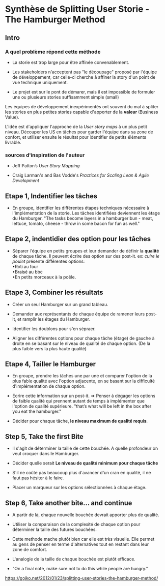 # Synthèse de Splitting User Storie - The Hamburger Method

## Intro

### A quel problème répond cette méthode

- La storie est trop large pour être affinée convenablement.

- Les stakeholders n'acceptent pas "le découpage" proposé par l'équipe de développement, car celle-ci cherche à affiner la story d'un point de vue technique uniquement.

- Le projet est sur le pont de démarer, mais il est impossible de formuler une ou plusieurs stories suffisamment simple (small)

Les équipes de développement inexpérimentés ont souvent du mal à spliter les stories en plus petites stories capable d'apporter de la **valeur** (Business Value).

L'idée est d'appliquer l'approche de la *User story maps* à un plus petit niveau. Découper les US en tâches pour garder l'équipe dans sa zone de confort, et utiliser ensuite le résultat pour identifier de petits éléments livrable.

### sources d'inspiration de l'auteur

- Jeff Patton’s *User Story Mapping*

- Craig Larman's and Bas Vodde's *Practices for Scaling Lean & Agile Development*

## Etape 1, Indentifier les tâches

- En groupe, identifier les différentes étapes techniques nécessaire à l'implémentation de la storie. Les tâches identifiées deviennent les étage du Hamburger. "The tasks become layers in a hamburger bun - meat, lettuce, tomato, cheese - throw in some bacon for fun as well."

## Etape 2, indentidier des option pour les tâches

- Séparer l'équipe en petits groupes et leur demander de définir la **qualité** de chaque tâche. Il peuvent écrire des option sur des post-it. ex: *cuire le poulet* présente différentes options:  
    •Roti au four  
    •Braisé au bbc  
    •En petits morceaux à la poêle.

## Etape 3, Combiner les résultats

- Créer un seul Hamburger sur un grand tableau.

- Demander aux représentants de chaque équipe de ramener leurs post-it, et ramplir les étages du Hamburger.

- Identifier les doublons pour s'en sépraer.

- Aligner les différentes options pour chaque tâche (étage) de gauche à droite en se basant sur le niveau de qualité de chaque option. (De la plus faible vers la plus haute qualité)

## Etape 4, Tailler le Hamburger

- En groupe, prendre les tâches une par une et comparer l'option de la plus fable qualité avec l'option adjacente, en se basant sur la difficulté d'implémentation de chaque option.

- Ecrire cette information sur un post-it. => Penser à dégager les options de faible qualité qui prennent autant de temps à implémenter que l'option de qualité supérieure. "that’s what will be left in the box after you eat the hamburger."

- Décider pour chaque tâche, **le niveau maximum de qualité requis**.

## Step 5, Take the first Bite

- Il s'agit de déterminer la taille de cette bouchée. A quelle profondeur on veut croquer dans le Hamburger.

- Décider quelle serait **Le niveau de qualité minimum pour chaque tâche**

- S'il ne coûte pas beaucoup plus d'avancer d'un cran en qualité, il ne faut pas hésiter à le faire.

- Placer un marqueur sur les options sélectionnées à chaque étage.

## Step 6, Take another bite... and continue

- A partir de là, chaque nouvelle bouchée devrait apporter plus de qualité.

- Utiliser la comparaison de la complexité de chaque option pour déterminer la taille des futures bouchées.

- Cette methode mache plutôt bien car elle est très visuelle. Elle permet au gens de penser en terme d'alternatives tout en restant dans leur zone de comfort.

- L'analogie de la taille de chaque bouchée est plutôt efficace.

- "On a final note, make sure not to do this while people are hungry."

<https://gojko.net/2012/01/23/splitting-user-stories-the-hamburger-method/>